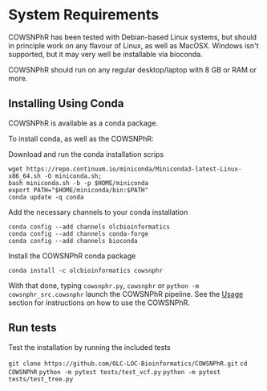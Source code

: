 # System Requirements

COWSNPhR has been tested with Debian-based Linux systems, 
but should in principle work on any flavour of Linux, as well as MacOSX. 
Windows isn't supported, but it may very well be installable via bioconda. 

COWSNPhR should run on any regular desktop/laptop with 8 GB or RAM or more.

## Installing Using Conda

COWSNPhR is available as a conda package.


To install conda, as well as the COWSNPhR:

Download and run the conda installation scrips
```
wget https://repo.continuum.io/miniconda/Miniconda3-latest-Linux-x86_64.sh -O miniconda.sh;
bash miniconda.sh -b -p $HOME/miniconda
export PATH="$HOME/miniconda/bin:$PATH"
conda update -q conda
```

Add the necessary channels to your conda installation
```
conda config --add channels olcbioinformatics
conda config --add channels conda-forge
conda config --add channels bioconda
```

Install the COWSNPhR conda package
```
conda install -c olcbioinformatics cowsnphr
```

With that done, typing `cowsnphr.py`, `cowsnphr` or `python -m cowsnphr_src.cowsnphr` launch the COWSNPhR pipeline. See the [Usage](usage.md) section for instructions on how to use the COWSNPhR.

## Run tests 

Test the installation by running the included tests

`git clone https://github.com/OLC-LOC-Bioinformatics/COWSNPhR.git`
`cd COWSNPhR`
`python -m pytest tests/test_vcf.py`
`python -m pytest tests/test_tree.py`